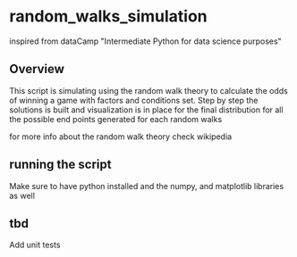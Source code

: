 # random_walks_simulation
inspired from dataCamp "Intermediate Python for data science purposes"

## Overview
This script is simulating using the random walk theory to calculate the odds 
of winning a game with factors and conditions set.
Step by step the solutions is built and visualization is in place for the final
distribution for all the possible end points generated for each random walks 

for more info about the random walk theory check wikipedia
 
## running the script
Make sure to have python installed and the numpy, and matplotlib libraries as well 

## tbd
Add unit tests 
